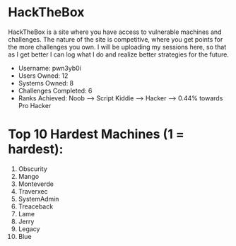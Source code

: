 # HackTheBox

HackTheBox is a site where you have access to vulnerable machines and challenges. The nature of the site is competitive, where 
you get points for the more challenges you own. I will be uploading my sessions here, so that as I get better I can log what I do
and realize better strategies for the future.

- Username: pwn3yb0i
- Users Owned: 12
- Systems Owned: 8
- Challenges Completed: 6
- Ranks Achieved:
Noob --> Script Kiddie --> Hacker --> 0.44% towards Pro Hacker

# Top 10 Hardest Machines (1 = hardest):
1. Obscurity
2. Mango
3. Monteverde
4. Traverxec
5. SystemAdmin
6. Treaceback
7. Lame
8. Jerry
9. Legacy
10. Blue

